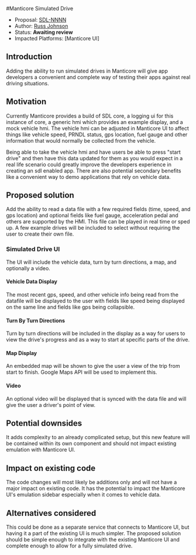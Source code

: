 #Manticore Simulated Drive

* Proposal: [SDL-NNNN](NNNN-manticore-simulated-drive.md)
* Author: [Russ Johnson](https://github.com/russjohnson09)
* Status: **Awaiting review**
* Impacted Platforms: [Manticore UI]

## Introduction

Adding the ability to run simulated drives in Manticore will give app developers a convenient and complete
way of testing their apps against real driving situations.

## Motivation

Currently Manticore provides a build of SDL core, a logging ui for this instance of core, a
generic hmi which provides an example display, and a mock vehicle hmi. The vehicle hmi 
can be adjusted in Manticore UI to affect things like vehicle speed, PRNDL status, 
gps location, fuel gauge and other information that
would normally be collected from the vehicle.

Being able to take the vehicle hmi and have users be able to press "start drive" and then
have this data updated for them as you would expect in a real life scenario could greatly improve the
developers experience in creating an sdl enabled app. There are also potential secondary benefits like
a convenient way to demo applications that rely on vehicle data.

## Proposed solution

Add the ability to read a data file with a few required fields (time, speed, and gps location) and optional fields
like fuel gauge, acceleration pedal and others are supported by the HMI. This file can be played in real time or sped up.
A few example drives will be included to select without requiring the user to create their own file.

### Simulated Drive UI
The UI will include the vehicle data, turn by turn directions, a map, and optionally a video.

#### Vehicle Data Display
The most recent gps, speed, and other vehicle info being read from the datafile will be displayed to the user
with fields like speed being displayed on the same line and fields like gps being collapsible.

#### Turn By Turn Directions
Turn by turn directions will be included in the display as a way for users to view the drive's progress
and as a way to start at specific parts of the drive.

#### Map Display
An embedded map will be shown to give the user a view of the trip from start to finish. Google Maps API
will be used to implement this.

#### Video
An optional video will be displayed that is synced with the data file and will give the user a driver's
point of view.


## Potential downsides

It adds complexity to an already complicated setup, but this new feature will be contained within its own component and should
not impact existing emulation with Manticore UI.


## Impact on existing code

The code changes will most likely be additions only and will not have a major impact on existing code. It has the potential
to impact the Manticore UI's emulation sidebar especially when it comes to vehicle data.


## Alternatives considered

This could be done as a separate service that connects to Manticore UI, but having it a part of the existing
UI is much simpler. The proposed solution should be simple enough to integrate with the existing Manticore UI
and complete enough to allow for a fully simulated drive.

